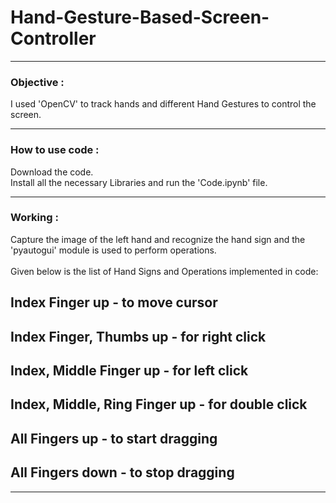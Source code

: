 # Hand-Gesture-Based-Screen-Controller

<hr>
<h3>Objective : </h3>
I used 'OpenCV' to track hands and different Hand Gestures to control the screen. 
<hr>
<h3>How to use code : </h3>
Download the code.<br>
Install all the necessary Libraries and run the 'Code.ipynb' file.
<hr>
<h3>Working : </h3>
Capture the image of the left hand and recognize the hand sign and the 'pyautogui' module is used to perform operations.<br><br>
Given below is the list of Hand Signs and Operations implemented in code: <br>
<h2>Index Finger up               - to move cursor</h2>
<h2>Index Finger, Thumbs up       - for right click</h2>
<h2>Index, Middle Finger up       - for left click</h2>
<h2>Index, Middle, Ring Finger up - for double click</h2>
<h2>All Fingers up                - to start dragging</h2>
<h2>All Fingers down              - to stop dragging</h2>
<hr>

